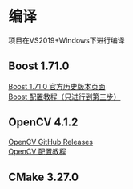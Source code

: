 # 编译
项目在VS2019+Windows下进行编译

## Boost 1.71.0
[Boost 1.71.0 官方历史版本页面](https://www.boost.org/users/history/version_1_71_0.html)  
[Boost 配置教程（只进行到第三步）](https://blog.csdn.net/nanke_yh/article/details/124346308)

## OpenCV 4.1.2
[OpenCV GitHub Releases](https://github.com/opencv/opencv/tags)  
[OpenCV 配置教程](https://blog.csdn.net/m0_70885101/article/details/141251001)

## CMake 3.27.0
